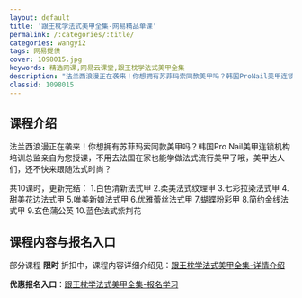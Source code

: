 ```yaml
---
layout: default
title: '跟王枕学法式美甲全集-网易精品单课'
permalink: /:categories/:title/
categories: wangyi2
tags: 网易提供
cover: 1098015.jpg
keywords: 精选网课,网易云课堂,跟王枕学法式美甲全集
description: "法兰西浪漫正在袭来！你想拥有苏菲玛索同款美甲吗？韩国ProNail美甲连锁机构培训总监亲自为您授课，不用去法国在家也能学做法式流行美甲了哦，美甲达人们，还不快来跟随法式时尚？共10课时，更新"
classid: 1098015
---
```


## 课程介绍

法兰西浪漫正在袭来！你想拥有苏菲玛索同款美甲吗？韩国Pro Nail美甲连锁机构培训总监亲自为您授课，不用去法国在家也能学做法式流行美甲了哦，美甲达人们，还不快来跟随法式时尚？

共10课时，更新完结：
1.白色清新法式甲
2.柔美法式纹理甲
3.七彩拉染法式甲
4.甜美花边法式甲
5.唯美新娘法式甲
6.优雅蕾丝法式甲
7.蝴蝶粉彩甲
8.简约金线法式甲
9.玄色蒲公英
10.蓝色法式紫荆花

## 课程内容与报名入口

部分课程 **限时** 折扣中，课程内容详细介绍见：[跟王枕学法式美甲全集-详情介绍](https://study.163.com/course/introduction/1098015.htm?share=1&shareId=1025206652&utm_campaign=share&utm_medium=iphoneShare&utm_source=&utm_u=1025206652)

**优惠报名入口**：[跟王枕学法式美甲全集-报名学习](https://study.163.com/course/introduction/1098015.htm?share=1&shareId=1025206652&utm_campaign=share&utm_medium=iphoneShare&utm_source=&utm_u=1025206652)

